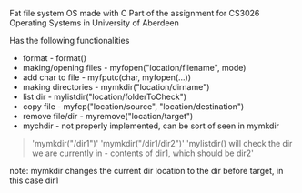 Fat file system OS made with C
Part of the assignment for CS3026 Operating Systems in University of Aberdeen

Has the following functionalities
- format					- format()
- making/opening files		- myfopen("location/filename", mode)
- add char to file			- myfputc(char, myfopen(...))
- making directories			- mymkdir("location/dirname")
- list dir					- mylistdir("location/folderToCheck")
- copy file					- myfcp("location/source", "location/destination")
- remove file/dir				- myremove("location/target")
- mychdir					- not properly implemented, can be sort of seen in mymkdir

> 'mymkdir("/dir1")'
> 'mymkdir("/dir1/dir2")'
> 'mylistdir() will check the dir we are currently in - contents of dir1, which should be dir2'

note: mymkdir changes the current dir location to the dir before target, in this case dir1
